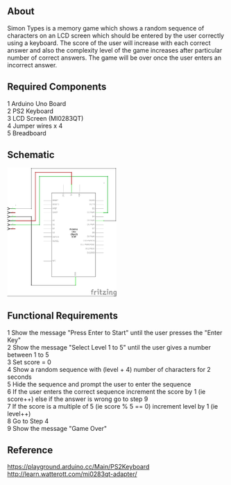 ## About

Simon Types is a memory game which shows a random sequence of characters on an LCD screen which should be entered by the user correctly using a keyboard. The score of the user will increase with each correct answer and also the complexity level of the game increases after particular number of correct answers. The game will be over once the user enters an incorrect answer.

## Required Components

1 Arduino Uno Board <br/>
2 PS2 Keyboard<br/>
3 LCD Screen (MI0283QT) <br/>
4 Jumper wires x 4 <br/>
5 Breadboard <br/>

## Schematic

<img width="50%" src="schematic.jpg">

## Functional Requirements

1 Show the message "Press Enter to Start" until the user presses the "Enter Key"<br/>
2 Show the message "Select Level 1 to 5" until the user gives a number between 1 to 5<br/>
3 Set score = 0<br/>
4 Show a random sequence with (level + 4) number of characters for 2 seconds<br/>
5 Hide the sequence and prompt the user to enter the sequence <br/>
6 If the user enters the correct sequence increment the score by 1 (ie score++) else if the answer is wrong go to step 9<br/>
7 If the score is a multiple of 5 (ie score % 5 == 0) increment level by 1 (ie level++) <br/>
8 Go to Step 4	<br/>
9 Show the message "Game Over"<br/>


## Reference

https://playground.arduino.cc/Main/PS2Keyboard <br/>
http://learn.watterott.com/mi0283qt-adapter/ <br/>



	

